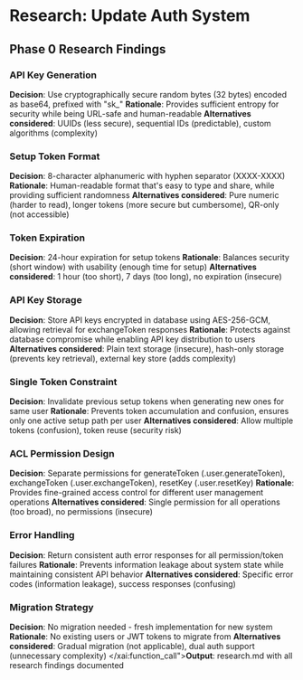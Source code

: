 # Research: Update Auth System

## Phase 0 Research Findings

### API Key Generation
**Decision**: Use cryptographically secure random bytes (32 bytes) encoded as base64, prefixed with "sk_"
**Rationale**: Provides sufficient entropy for security while being URL-safe and human-readable
**Alternatives considered**: UUIDs (less secure), sequential IDs (predictable), custom algorithms (complexity)

### Setup Token Format
**Decision**: 8-character alphanumeric with hyphen separator (XXXX-XXXX)
**Rationale**: Human-readable format that's easy to type and share, while providing sufficient randomness
**Alternatives considered**: Pure numeric (harder to read), longer tokens (more secure but cumbersome), QR-only (not accessible)

### Token Expiration
**Decision**: 24-hour expiration for setup tokens
**Rationale**: Balances security (short window) with usability (enough time for setup)
**Alternatives considered**: 1 hour (too short), 7 days (too long), no expiration (insecure)

### API Key Storage
**Decision**: Store API keys encrypted in database using AES-256-GCM, allowing retrieval for exchangeToken responses
**Rationale**: Protects against database compromise while enabling API key distribution to users
**Alternatives considered**: Plain text storage (insecure), hash-only storage (prevents key retrieval), external key store (adds complexity)

### Single Token Constraint
**Decision**: Invalidate previous setup tokens when generating new ones for same user
**Rationale**: Prevents token accumulation and confusion, ensures only one active setup path per user
**Alternatives considered**: Allow multiple tokens (confusion), token reuse (security risk)

### ACL Permission Design
**Decision**: Separate permissions for generateToken (.user.generateToken), exchangeToken (.user.exchangeToken), resetKey (.user.resetKey)
**Rationale**: Provides fine-grained access control for different user management operations
**Alternatives considered**: Single permission for all operations (too broad), no permissions (insecure)

### Error Handling
**Decision**: Return consistent auth error responses for all permission/token failures
**Rationale**: Prevents information leakage about system state while maintaining consistent API behavior
**Alternatives considered**: Specific error codes (information leakage), success responses (confusing)

### Migration Strategy
**Decision**: No migration needed - fresh implementation for new system
**Rationale**: No existing users or JWT tokens to migrate from
**Alternatives considered**: Gradual migration (not applicable), dual auth support (unnecessary complexity)</content>
</xai:function_call">**Output**: research.md with all research findings documented